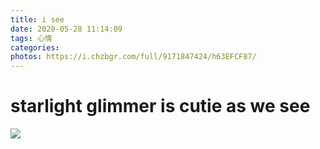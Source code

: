 ```yaml
---
title: i see
date: 2020-05-28 11:14:09
tags: 心情
categories:
photos: https://i.chzbgr.com/full/9171847424/h63EFCF87/
---
```


# starlight glimmer is cutie as we see

![](https://gitee.com/NightCandle/personal_album/raw/master/picture/starlight_glimmer___oh__i_see__by_andrevus_dcdl3pw-fullview.png)